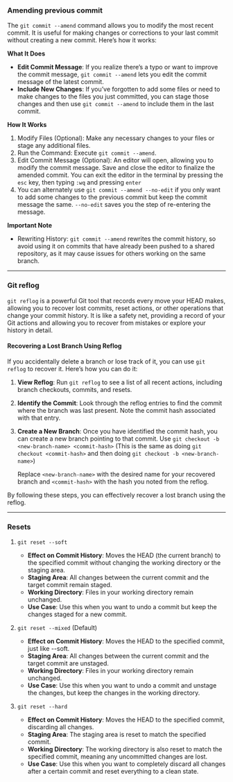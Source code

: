 ### Amending previous commit

The `git commit --amend` command allows you to modify the most recent commit. It is useful for making changes or corrections to your last commit without creating a new commit. Here’s how it works:

**What It Does**

- **Edit Commit Message**: If you realize there’s a typo or want to improve the commit message, `git commit --amend` lets you edit the commit message of the latest commit.
- **Include New Changes**: If you’ve forgotten to add some files or need to make changes to the files you just committed, you can stage those changes and then use `git commit --amend` to include them in the last commit.

**How It Works**

1. Modify Files (Optional): Make any necessary changes to your files or stage any additional files.
2. Run the Command: Execute `git commit --amend`.
3. Edit Commit Message (Optional): An editor will open, allowing you to modify the commit message. Save and close the editor to finalize the amended commit. You can exit the editor in the terminal by pressing the `esc` key, then typing `:wq` and pressing `enter`
4. You can alternately use `git commit --amend --no-edit` if you only want to add some changes to the previous commit but keep the commit message the same. `--no-edit` saves you the step of re-entering the message.

**Important Note**

- Rewriting History: `git commit --amend` rewrites the commit history, so avoid using it on commits that have already been pushed to a shared repository, as it may cause issues for others working on the same branch.

---

### Git reflog

`git reflog` is a powerful Git tool that records every move your HEAD makes, allowing you to recover lost commits, reset actions, or other operations that change your commit history. It is like a safety net, providing a record of your Git actions and allowing you to recover from mistakes or explore your history in detail.

#### Recovering a Lost Branch Using Reflog

If you accidentally delete a branch or lose track of it, you can use `git reflog` to recover it. Here’s how you can do it:

1. **View Reflog**: Run `git reflog` to see a list of all recent actions, including branch checkouts, commits, and resets.

2. **Identify the Commit**: Look through the reflog entries to find the commit where the branch was last present. Note the commit hash associated with that entry.

3. **Create a New Branch**: Once you have identified the commit hash, you can create a new branch pointing to that commit. Use `git checkout -b <new-branch-name> <commit-hash>` (This is the same as doing `git checkout <commit-hash>` and then doing `git checkout -b <new-branch-name>`)

   Replace `<new-branch-name>` with the desired name for your recovered branch and `<commit-hash>` with the hash you noted from the reflog.

By following these steps, you can effectively recover a lost branch using the reflog.

---

### Resets

1. `git reset --soft`

   - **Effect on Commit History**: Moves the HEAD (the current branch) to the specified commit without changing the working directory or the staging area.
   - **Staging Area**: All changes between the current commit and the target commit remain staged.
   - **Working Directory**: Files in your working directory remain unchanged.
   - **Use Case**: Use this when you want to undo a commit but keep the changes staged for a new commit.

2. `git reset --mixed` (Default)

   - **Effect on Commit History**: Moves the HEAD to the specified commit, just like --soft.
   - **Staging Area**: All changes between the current commit and the target commit are unstaged.
   - **Working Directory**: Files in your working directory remain unchanged.
   - **Use Case**: Use this when you want to undo a commit and unstage the changes, but keep the changes in the working directory.

3. `git reset --hard`

   - **Effect on Commit History**: Moves the HEAD to the specified commit, discarding all changes.
   - **Staging Area**: The staging area is reset to match the specified commit.
   - **Working Directory**: The working directory is also reset to match the specified commit, meaning any uncommitted changes are lost.
   - **Use Case**: Use this when you want to completely discard all changes after a certain commit and reset everything to a clean state.
